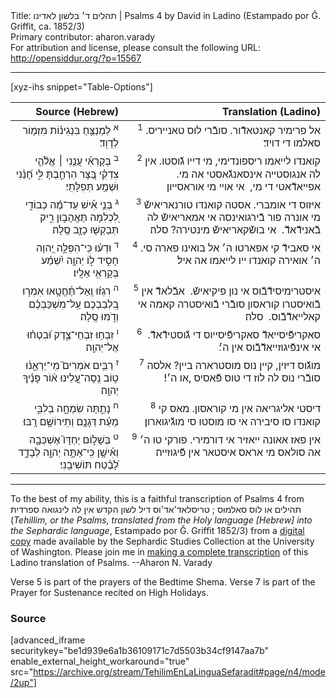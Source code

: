 <html>
<head></head>
<body>
Title: תהלים ד׳ בלשון לאדינו | Psalms 4 by David in Ladino (Estampado por Ǧ. Griffit, ca. 1852/3)<br />
Primary contributor: aharon.varady<br />
For attribution and license, please consult the following URL: <a href="http://opensiddur.org/?p=15567">http://opensiddur.org/?p=15567</a>
<p />
<hr />

[xyz-ihs snippet="Table-Options"]<table style="margin-left: auto; margin-right: auto;" class="draggable">
<thead><tr><th id="x" style="text-align: right;">Source (Hebrew)</th><th style="text-align: right;">Translation (Ladino)</th></tr></thead>
<tbody>
<tr><td style="vertical-align:top;">
<div class="liturgy" lang="he" style="text-align: right;">
<sup>א</sup>&nbsp;לַמְנַצֵּ֥חַ 
בִּנְגִינ֗וֹת 
מִזְמ֥וֹר לְדָוִֽד׃
</span></div></td>

<td style="vertical-align:top;">
<div class="ladino" lang="lad" style="text-align: right;">
<sup>1</sup>&nbsp;‫אל פרימיר קאנטאדﬞור. 
ס‬ובﬞ‬רי לוס טאנייריס. 
‬סאלמו‬ די דויד׃
</span></div></td></tr>


<tr><td style="vertical-align:top;">
<div class="liturgy" lang="he" style="text-align: right;">
<sup>ב</sup>&nbsp;בְּקָרְאִ֡י עֲנֵ֤נִי ׀ 
אֱלֹ֘הֵ֤י צִדְקִ֗י 
בַּ֭צָּר הִרְחַ֣בְתָּ לִּ֑י 
חָ֝נֵּ֗נִי 
וּשְׁמַ֥ע תְּפִלָּתִֽי׃
</span></div></td>

<td style="vertical-align:top;">
<div class="ladino" lang="lad" style="text-align: right;">
<sup>2</sup>&nbsp;‫קואנדו לייאמו ריספונדימי,‬ 
מי דייו גﬞוסטו.‬‬ 
‫אין לה אנגוסטייה אינסאנגﬞאסטי אה מי. ‬
אפייאדﬞאטי די ‬מי, ‬
אי אויי מי אוראסייון׃
</span></div></td></tr>


<tr><td style="vertical-align:top;">
<div class="liturgy" lang="he" style="text-align: right;">
<sup>ג</sup>&nbsp;בְּנֵ֥י אִ֡ישׁ 
עַד־מֶ֬ה כְבוֹדִ֣י לִ֭כְלִמָּה תֶּאֱהָב֣וּן רִ֑יק 
תְּבַקְשׁ֖וּ כָזָ֣ב 
סֶֽלָה׃
</span></div></td>

<td style="vertical-align:top;">
<div class="ladino" lang="lad" style="text-align: right;">
<sup>3</sup>&nbsp;‫איזוס די אומב‬רי. 
‬אסטה‬ ‫קואנדו טורנאריאישﬞ מי אונרה פור בﬞ‬ירגואינסה אי אמאריאישﬞ לה בﬞ‬אנידﬞאדﬞ. ‬
אי ב‬ושﬞקאריאישﬞ מינטירה? 
סלה׃
</span></div></td></tr>


<tr><td style="vertical-align:top;">
<div class="liturgy" lang="he" style="text-align: right;">
<sup>ד</sup>&nbsp;וּדְע֗וּ כִּֽי־הִפְלָ֣ה יְ֭הוָה חָסִ֣יד ל֑וֹ 
יְהוָ֥ה יִ֝שְׁמַ֗ע בְּקָרְאִ֥י אֵלָֽיו׃
</span></div></td>

<td style="vertical-align:top;">
<div class="ladino" lang="lad" style="text-align: right;">
<sup>4</sup>&nbsp;אי סאב‬ידﬞ קי אפארטו ה׳ אל ב‬ואינו פארה‬ סי. 
‬ה‬׳ ‫אואירה קואנדו ייו לייאמו אה איל׃
</span></div></td></tr>


<tr><td style="vertical-align:top;">
<div class="liturgy" lang="he" style="text-align: right;">
<sup>ה</sup>&nbsp;רִגְז֗וּ וְֽאַל־תֶּ֫חֱטָ֥אוּ 
אִמְר֣וּ בִ֭לְבַבְכֶם עַֽל־מִשְׁכַּבְכֶ֗ם וְדֹ֣מּוּ 
סֶֽלָה׃
</span></div></td>

<td style="vertical-align:top;">
<div class="ladino" lang="lad" style="text-align: right;">
<sup>5</sup>&nbsp;‫איסטרימיסידﬞבﬞ‬וס‬ ‫אי נון פיקיאישﬞ. ‬
אבﬞלאדﬞ אין בﬞ‬ואיסטרו קוראסון סובﬞרי‬ בﬞ‬ואיסטרה קאמה אי קאלייאדﬞבﬞוס. ‬
סלה׃
</span></div></td></tr>


<tr><td style="vertical-align:top;">
<div class="liturgy" lang="he" style="text-align: right;">
<sup>ו</sup>&nbsp;זִבְח֥וּ זִבְחֵי־צֶ֑דֶק 
וּ֝בִטְח֗וּ אֶל־יְהוָֽה׃
</span></div></td>

<td style="vertical-align:top;">
<div class="ladino" lang="lad" style="text-align: right;">
<sup>6</sup>&nbsp;סאקריפﬞי‫סייאדﬞ סאקריפﬞיסייוס די גﬞוסטידﬞאדﬞ. ‬
אי אינפﬞיגוזייאדﬞבﬞ‬וס‬ ‫אין ה׳׃‬‬
</span></div></td></tr>


<tr><td style="vertical-align:top;">
<div class="liturgy" lang="he" style="text-align: right;">
<sup>ז</sup>&nbsp;רַבִּ֥ים אֹמְרִים֮ 
מִֽי־יַרְאֵ֪נ֫וּ 
ט֥וֹב נְֽסָה־עָ֭לֵינוּ א֨וֹר פָּנֶ֬יךָ יְהוָֽה׃
</span></div></td>

<td style="vertical-align:top;">
<div class="ladino" lang="lad" style="text-align: right;">
<sup>7</sup>&nbsp;‫מוגﬞוס דיזין,‬ 
קיין נוס מוסטרארה ב‬יין? 
אלס‬ה ‫סובﬞ‬רי נוס לה לוז די טוס פﬞאסיס ,‬או ה׳!׃
</span></div></td></tr>


<tr><td style="vertical-align:top;">
<div class="liturgy" lang="he" style="text-align: right;">
<sup>ח</sup>&nbsp;נָתַ֣תָּה שִׂמְחָ֣ה בְלִבִּ֑י 
מֵעֵ֬ת דְּגָנָ֖ם וְתִֽירוֹשָׁ֣ם רָֽבּוּ׃
</span></div></td>

<td style="vertical-align:top;">
<div class="ladino" lang="lad" style="text-align: right;">
<sup>8</sup>&nbsp;דיסטי‬ ‫אליגריאה אין מי קוראסון.‬ 
מאס קי קואנדו סו סיב‬ירה‬ ‫אי סו מוסטו סי מוגﬞיגוארון׃
</span></div></td></tr>


<tr><td style="vertical-align:top;">
<div class="liturgy" lang="he" style="text-align: right;">
<sup>ט</sup>&nbsp;בְּשָׁל֣וֹם יַחְדָּו֮ אֶשְׁכְּבָ֪ה וְאִ֫ישָׁ֥ן 
כִּֽי־אַתָּ֣ה יְהוָ֣ה לְבָדָ֑ד לָ֝בֶ֗טַח תּוֹשִׁיבֵֽנִי׃
</span></div></td>

<td style="vertical-align:top;">
<div class="ladino" lang="lad" style="text-align: right;">
<sup>9</sup>&nbsp;‫אין פאז אאונה ייאזיר אי דורמירי. 
פורקי טו ה׳ אה סולאס מי אראס איסטאר אין פﬞיגוזייה׃‬‬
</span></div></td>
</tr>
</tbody></table>

<hr />

To the best of my ability, this is a faithful transcription of Psalms 4 from תהילים או לוס סאלמוס ; טריסלאד'אד'וס דיל לשון הקדש אין לה לינגואה ספרדית (<em>Tehillim, or the Psalms, translated from the Holy language [Hebrew] into the Sephardic language</em>, Estampado por Ǧ. Griffit 1852/3) from a <a href="http://digitalcollections.lib.washington.edu/cdm/compoundobject/collection/p16786coll3/id/2453/rec/5">digital copy</a> made available by the Sephardic Studies Collection at the University of Washington. Please join me in <a href="https://he.wikisource.org/wiki/%D7%9E%D7%A4%D7%AA%D7%97:Tehilim,_o_los_Salmos,_trezladados_del_leshon_ha-%E1%B8%B3odesh_en_la_lingua_Sefaradit.pdf">making a complete transcription</a> of this Ladino translation of Psalms. --Aharon N. Varady

Verse 5 is part of the prayers of the Bedtime Shema. Verse 7 is part of the Prayer for Sustenance recited on High Holidays.

<h3>Source</h3>

[advanced_iframe securitykey="be1d939e6a1b36109171c7d5503b34cf9147aa7b" enable_external_height_workaround="true" src="https://archive.org/stream/TehilimEnLaLinguaSefaradit#page/n4/mode/2up"]

</body>
</html>